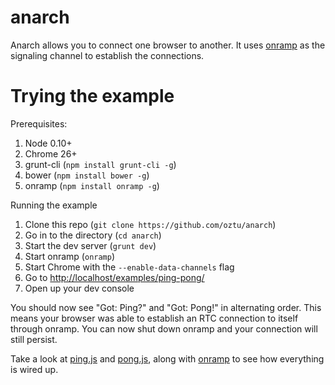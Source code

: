 # anarch

Anarch allows you to connect one browser to another. It uses [onramp](https://github.com/oztu/onramp) as the signaling
channel to establish the connections.

# Trying the example

Prerequisites:
1. Node 0.10+
2. Chrome 26+
3. grunt-cli (`npm install grunt-cli -g`)
4. bower (`npm install bower -g`)
5. onramp (`npm install onramp -g`)

Running the example
1. Clone this repo (`git clone https://github.com/oztu/anarch`)
2. Go in to the directory (`cd anarch`)
3. Start the dev server (`grunt dev`)
4. Start onramp (`onramp`)
5. Start Chrome with the `--enable-data-channels` flag
6. Go to [http://localhost/examples/ping-pong/](http://localhost/examples/ping-pong/)
7. Open up your dev console

You should now see "Got: Ping?" and "Got: Pong!" in alternating order. This means your browser was able to establish an
RTC connection to itself through onramp. You can now shut down onramp and your connection will still persist.

Take a look at [ping.js](https://raw.github.com/oztu/anarch/master/examples/ping-pong/ping.js) 
and [pong.js](https://raw.github.com/oztu/anarch/master/examples/ping-pong/pong.js), along with 
[onramp](https://raw.github.com/oztu/onramp/master/bin/onramp) to see how everything is wired up.

